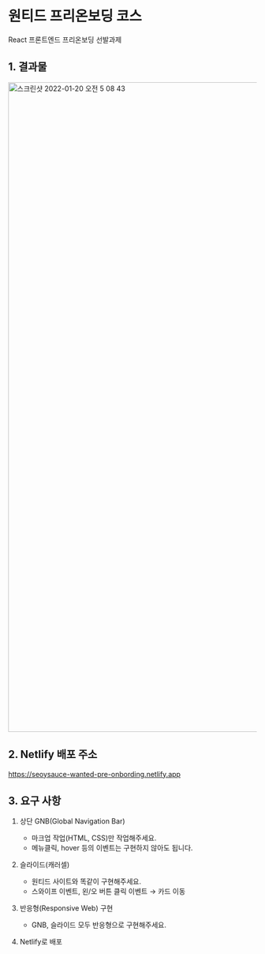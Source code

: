 # 원티드 프리온보딩 코스

React 프론트엔드 프리온보딩 선발과제

## 1. 결과물

<img width="1315" alt="스크린샷 2022-01-20 오전 5 08 43" src="https://user-images.githubusercontent.com/65898861/150205994-fb6d36d0-1f8f-4469-880b-15ef58202937.png">

## 2. Netlify 배포 주소

https://seoysauce-wanted-pre-onbording.netlify.app

## 3. 요구 사항

1. 상단 GNB(Global Navigation Bar)

   - 마크업 작업(HTML, CSS)만 작업해주세요.
   - 메뉴클릭, hover 등의 이벤트는 구현하지 않아도 됩니다.

2. 슬라이드(캐러셀)

   - 원티드 사이트와 똑같이 구현해주세요.
   - 스와이프 이벤트, 왼/오 버튼 클릭 이벤트 → 카드 이동

3. 반응형(Responsive Web) 구현

   - GNB, 슬라이드 모두 반응형으로 구현해주세요.

4. Netlify로 배포


